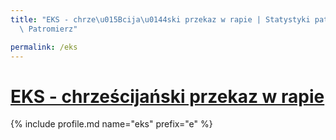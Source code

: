 ```yaml
---
title: "EKS - chrze\u015Bcija\u0144ski przekaz w rapie | Statystyki patronite.pl |\
  \ Patromierz"

permalink: /eks
---
```


# [EKS - chrześcijański przekaz w rapie](https://patronite.pl/eks)

{% include profile.md name="eks" prefix="e" %}
